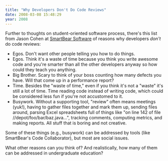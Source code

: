 ```yaml
---
title: "Why Developers Don't Do Code Reviews"
date: 2008-03-08 15:48:29
year: 2008
---
```

Further to thoughts on student-oriented software process, there's this list from Jason Cohen at <a href="http://www.smartbearsoftware.com">SmartBear Software</a> of reasons why developers <em>don't</em> do code reviews:
<ul>
  <li>Egos.  Don't want other people telling you how to do things.</li>
  <li>Egos.  Think it's a waste of time because you think you write awesome code and you're smarter than all the other developers anyway so how could they teach you anything.</li>
  <li>Big Brother.  Scary to think of your boss counting how many defects you have.  Will that come up in a performance report?</li>
  <li>Time.  Besides the "waste of time," even if you think it's not a "waste" it's still a lot of time.  Time reading code instead of writing code, which could be considered less fun if you're not accustomed to it.</li>
  <li>Busywork.  Without a supporting tool, "review" often means meetings (yuk!), having to gather files together and mark them up, sending files around, parsing Excel spreadsheets full of things like "on line 142 of file //depot/foo/bar/baz.java…", tracking comments, computing metrics, and making reports.  All stuff that is boring and not creative.</li>
</ul>
Some of these things (e.g., busywork) can be addressed by tools (like SmartBear's Code Collaborator), but most are social issues.

What other reasons can you think of? And realistically, how many of them can be addressed in undergraduate education?
